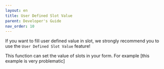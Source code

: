 ```yaml
---
layout: en
title: User Defined Slot Value
parent: Developer's Guide
nav_order: 10
---
```

<!-- 如果您想实现定义Form中Slot的多样性,我们强烈推荐您使用`Form Define Slot Code`该功能! -->
If you want to fill user defined value in slot, we strongly recommend you to use the `User Defined Slot Value` feature!

 <!-- 该功能可以最大可能的定义您Form中那些Slot,比如:-->
This function can set the value of slots in your form. For example  [this example is very problematic]
<!-- 根据用户输入`age_slot_name`的值,是否等于18的数据来条件获取的相应Slot定义 --
According to the value of `age_slot_name` input by the user, if it is between 13 and 20, the corresponding slot is set as ``teenage``:
![define_slot_code](/assets/images/tutorial/define_slot_code.jpg)
